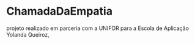# ChamadaDaEmpatia
projeto realizado em parceria com a UNIFOR para a Escola de Aplicação Yolanda Queiroz,
